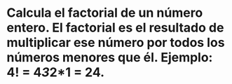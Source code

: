 # Calcula el factorial de un número entero. El factorial es el resultado de multiplicar ese número por todos los números menores que él. Ejemplo: 4! = 4*3*2*1 = 24.
